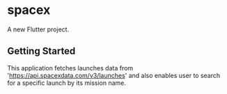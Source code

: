 # spacex

A new Flutter project.

## Getting Started

This application fetches launches data from 'https://api.spacexdata.com/v3/launches' and also enables user to search for a specific launch by its mission name.
